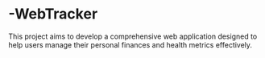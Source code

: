 # -WebTracker
This project aims to develop a comprehensive web application designed to help users manage their personal finances and health metrics effectively. 
